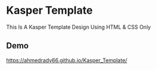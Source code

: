 # Kasper Template
This Is A Kasper Template Design Using HTML &amp; CSS Only
## Demo
https://ahmedrady66.github.io/Kasper_Template/

